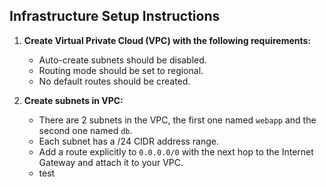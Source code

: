 
## Infrastructure Setup Instructions

1. **Create Virtual Private Cloud (VPC) with the following requirements:**
    - Auto-create subnets should be disabled.
    - Routing mode should be set to regional.
    - No default routes should be created.

2. **Create subnets in VPC:**
    - There are 2 subnets in the VPC, the first one named `webapp` and the second one named `db`.
    - Each subnet has a /24 CIDR address range.
    - Add a route explicitly to `0.0.0.0/0` with the next hop to the Internet Gateway and attach it to your VPC.
    - test
